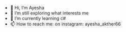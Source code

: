 - 👋 Hi, I’m Ayesha
- 👀 I’m still exploring what interests me
- 🌱 I’m currently learning c#
- 📫 How to reach me: on instagram: ayesha_akther66 
